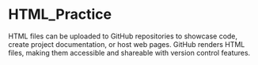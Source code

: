 # HTML_Practice
HTML files can be uploaded to GitHub repositories to showcase code, create project documentation, or host web pages. GitHub renders HTML files, making them accessible and shareable with version control features.
